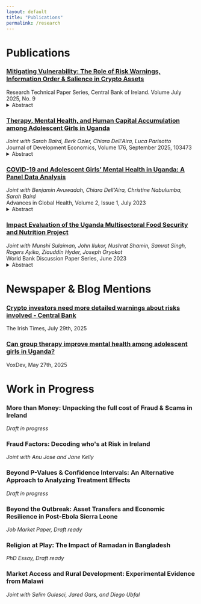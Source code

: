 ```yaml
---
layout: default
title: "Publications"
permalink: /research
---
```


# Publications

<div class="pub-list">


<div class="pub-item">
  <h3 class="pub-title">
    <a href="https://www.centralbank.ie/docs/default-source/publications/research-technical-papers/mitigating-vulnerability-role-of-risk-warnings-information-order-salience-in-crypto-assets.pdf?sfvrsn=f70e691a_9" target="_blank" rel="noopener">
      Mitigating Vulnerability: The Role of Risk Warnings, Information Order & Salience in Crypto Assets
    </a>
  </h3>
  <div class="pub-meta">
    Research Technical Paper Series, Central Bank of Ireland. Volume July 2025, No. 9
  </div>
  <details class="abstract">
    <summary>Abstract</summary>
    <p>
      The growing popularity of crypto assets has driven increased engagement, often
fuelled by promotional content that highlights past returns while downplaying risks.
This paper evaluates the effectiveness of behaviourally informed risk warnings in
such a setting. Using an online randomized controlled trial, participants viewed simulated investment promotions for two financial products: stocks and crypto assets.
Treatments combined behaviorally informed risk warnings with past return information, the same information but with returns shown before warnings, or risk warnings
paired with price volatility cues. The first treatment significantly improved risk comprehension and perception by 5% and 4%. These effects are further magnified by
the order in which information is presented and by increasing the salience of risk
information. Showing risk warnings after potential returns increases risk comprehension by 12% and risk perception by 6%, suggesting evidence in favor of recency
bias. Similarly, showing risk warnings and price volatility cues improves risk comprehension by 10% and risk perception by 7%, reflecting the effect of heightened risk
salience. These effects are driven by at-risk investors, defined as individuals who
follow crypto market updates on social media but have not yet invested in crypto
assets. In line with prior evidence, we find no effect among those who have previously invested in crypto assets, likely because their decisions are shaped more by
past investment outcomes than by ex-ante warnings.

    </p>
  </details>
</div>

<div class="pub-item">
  <h3 class="pub-title">
    <a href="https://www.sciencedirect.com/science/article/abs/pii/S0304387825000240" rel="noopener">
      Therapy, Mental Health, and Human Capital Accumulation among Adolescent Girls in Uganda
    </a>
  </h3>
  <div class="pub-meta">
    <em>Joint with Sarah Baird, Berk Ozler, Chiara Dell'Aira, Luca Parisotto </em><br>
    Journal of Development Economics, Volume 176, September 2025, 103473
  </div>
  <details class="abstract">
    <summary>Abstract</summary>
    <p>
      Using a cluster-randomized controlled trial, this study evaluates the impact of group-based interpersonal therapy (IPT-G) on mental health and human capital accumulation among adolescent girls in Uganda who were at risk of moderate to severe depression at baseline. The study was designed to test whether lay provider-led IPT-G for adolescents could be effectively implemented using modest resources in a low-income country. It also tested whether a lump-sum cash transfer offered at the end of therapy provided any additional benefit. The therapy intervention alone increased the share of individuals with no depression by 5.4 percentage points (from 18.4% in the control group) 12 months after therapy, but these effects dissipated by the 30-month follow-up. Similarly, small positive effects on human capital accumulation at 12 months were not sustained at 30 months. Surprisingly, the marginal effect of offering cash transfers to IPT-G beneficiaries was large and negative on their mental health, persisting two years after baseline. The paper provides suggestive evidence that the adolescents were frustrated by their inability to use the cash towards their own goals because of the need to divert funds towards the essential needs of their families during the COVID-19 pandemic.
    </p>
  </details>
</div>

<div class="pub-item">
  <h3 class="pub-title">
    <a href="https://online.ucpress.edu/agh/article/2/1/1798880/196895" rel="noopener">
      COVID-19 and Adolescent Girls’ Mental Health in Uganda: A Panel Data Analysis
    </a>
  </h3>
  <div class="pub-meta">
    <em>Joint with Benjamin Avuwadah, Chiara Dell'Aira, Christine Nabulumba, Sarah Baird </em><br>
    Advances in Global Health, Volume 2, Issue 1, July 2023
  </div>
  <details class="abstract">
    <summary>Abstract</summary>
    <p>
      The COVID-19 pandemic and associated mitigating measures are expected to aggravate the mental health challenges of adolescents. Poor mental health among young people is of concern in itself but is also known to affect long-term outcomes. Given the global burden of the pandemic, it is particularly concerning that limited empirical evidence currently exists for young women, especially in low- and middle-income countries (LMICs), where the pandemic serves as an additional psychosocial stressor for the already challenging lives that most young women in low-resource contexts experience. This article adds to the existing evidence base by drawing on 3 rounds of panel data (2019–2021) to assess changes in adolescent mental health among 468 young women aged 13–19 years residing in rural to semi-urban villages in Uganda before and during the pandemic. Using fixed effects models, we find increases in symptoms of moderate-to-severe depression as measured by both the Patient Health Questionnaire-8 during the pandemic and accompanying lockdown measures. We also find that adolescent girls who faced a higher COVID-19 burden exhibit stronger declines in mental health. Our findings shed light on the impacts of the pandemic on young women’s mental health in an LMIC context, and suggest the need for age-, gender-, and vulnerability-targeted policies that ensure that the pandemic does not undo current progress toward a more gender equitable world.
    </p>
  </details>
</div>

<div class="pub-item">
  <h3 class="pub-title">
    <a href="https://policycommons.net/artifacts/4305881/multisectoral-nutrition-programming-in-action/5116052/" rel="noopener">
      Impact Evaluation of the Uganda Multisectoral Food Security and Nutrition Project
    </a>
  </h3>
  <div class="pub-meta">
    <em>Joint with Munshi Sulaiman, John Ilukor, Nushrat Shamin, Samrat Singh, Rogers Ayiko, Ziauddin Hyder, Joseph Oryokot </em><br>
    World Bank Discussion Paper Series, June 2023
  </div>
  <details class="abstract">
    <summary>Abstract</summary>
    <p>
      This discussion paper evaluates the impact of the Uganda Multisectoral Food Security and Nutrition Project (UMFSNP), a multisectoral initiative supported by the World Bank and GAFSP. The project aimed to improve child and maternal nutrition through coordinated efforts across agriculture, education, health, and local government. The quasi-experimental evaluation found positive impacts on micronutrient-rich crop adoption, dietary diversity, food security, and nutrition knowledge. These improvements led to better child-feeding practices and reduced childhood stunting, wasting, and anemia in participating households, suggesting the effectiveness of the multisectoral approach.
    </p>
  </details>
</div>





</div>

# Newspaper & Blog Mentions
<div class="pub-list">

<div class="pub-item">
  <h3 class="pub-title">
    <a href="https://www.irishtimes.com/business/2025/07/29/crypto-investors-need-more-detailed-warnings-about-risks-involved-central-bank/" rel="noopener">
      Crypto investors need more detailed warnings about risks involved - Central Bank
    </a>
  </h3>
  <div class="pub-meta">
    The Irish Times, July 29th, 2025
  </div>
</div>

<div class="pub-item">
  <h3 class="pub-title">
    <a href="https://voxdev.org/topic/health/can-group-therapy-improve-mental-health-among-adolescent-girls-uganda" rel="noopener">
      Can group therapy improve mental health among adolescent girls in Uganda?
    </a>
  </h3>
  <div class="pub-meta">
    VoxDev, May 27th, 2025
  </div>
</div>

# Work in Progress

<div class="pub-list">

<div class="pub-item">
  <h3 class="pub-title">
      More than Money: Unpacking the full cost of Fraud & Scams in Ireland
  </h3>
  <div class="pub-meta">
  <em> Draft in progress </em><br>
  </div>
</div>

<div class="pub-item">
  <h3 class="pub-title">
      Fraud Factors: Decoding who's at Risk in Ireland
  </h3>
  <div class="pub-meta">
    <em>Joint with Anu Jose and Jane Kelly </em><br>
  </div>
</div>


<div class="pub-item">
  <h3 class="pub-title">
      Beyond P-Values & Confidence Intervals: An Alternative Approach to Analyzing Treatment Effects
  </h3>
  <div class="pub-meta">
    <em> Draft in progress </em><br>
  </div>
</div>

<div class="pub-item">
  <h3 class="pub-title">
      Beyond the Outbreak: Asset Transfers and Economic Resilience in Post-Ebola Sierra Leone
  </h3>
  <div class="pub-meta">
    <em>Job Market Paper, Draft ready </em><br>
  </div>
</div>

<div class="pub-item">
  <h3 class="pub-title">
      Religion at Play: The Impact of Ramadan in Bangladesh
  </h3>
  <div class="pub-meta">
    <em>PhD Essay, Draft ready </em><br>
  </div>
</div>


<div class="pub-item">
  <h3 class="pub-title">
      Market Access and Rural Development: Experimental Evidence from Malawi
  </h3>
  <div class="pub-meta">
    <em>Joint with Selim Gulesci, Jared Gars, and Diego Ubfal </em><br>
  </div>
</div>


